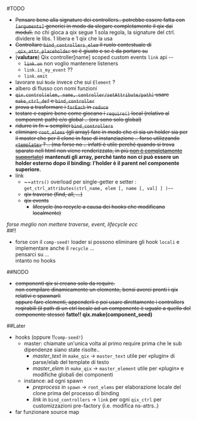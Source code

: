#TODO

+ ~~Pensare bene alla signature dei controllers.. potrebbe essere fatta con `[arguments]` generici in modo da slegare completamente il qix dai moduli.~~ no chi gioca a qix segue 1 sola regola, la signature del ctrl. dividere le libs. 1 libera e 1 qix che la usa 
+ ~~Controllare `bind_controllers_elem` il ruolo contestuale di `_qix_attr_placeholder` se è giusto o se è da portare su~~ 
+ (__valutare__) Qix controller[name] scoped custom events `link` api -- 
  + ~~`link.on`~~ non voglio mantenere listeners
  + `link.is_my_event` ?? 
  + `link.emit` 
+ lavorare sui `Node` invece che sui `Element` ?
+ albero di flusso con nomi funzioni
+ ~~`qix.control(elem, name, controller/setAttribute/path)` usare `make_ctrl_def` e `bind_controller`~~
+ ~~prova a trasformare i `forEach` in `reduce`~~
+ ~~testare e capire bene come giocano i `require()` local (relativo al component-path) e/o global .. (ora sono solo global)~~
+ ~~ridurre in fn + semplici `bind_controllers`~~
+ ~~eliminare `root_elems` (gli array) fare in modo che ci sia un holder sia per il master che per il clone in fase di instanziazione .. forse utilizzando [`<template>`](https://developer.mozilla.org/it/docs/Web/HTML/Element/template) ? .. (ma forse no .. infatti è utile perché quando si trova sparato nell html non viene renderizzato, in più [non è completamente supportato](http://caniuse.com/#feat=template))~~ **mantenuti gli array, perché tanto non ci può essere un holder esterno dopo il binding: l'holder è il parent nel componente superiore.**
+ link
  + ~~`attrs()` overload per single-getter e setter : `get_ctrl_attributes(ctrl_name, elem [, name [, val] ] )~~` 
  + ~~qix traverse (find, all, ...)~~
  + ~~qix events~~
    + ~~lifecycle (no recycle a causa dei hooks che modificano localmente)~~

_forse meglio non mettere traverse, event, lifecycle ecc_   
##!!
+ forse con il `comp-seed!` loader si possono eliminare gli hook `locali` e implementare anche il `recycle` ...  
pensarci su ...   
intanto no hooks

##NODO
+ ~~componenti qix si creano solo da require.  
non compilare dinamicamente un elemento, bensì averci pronti i qix relativi e spawnarli  
oppure fare elementi, appenderli e poi usare direttamente i controllers reqirabili (il path di un ctrl locale ad un componente è uguale a quello del componente stesso)~~ **fatto!! qix.make(component_seed)**

##Later
+ hooks (oppure !!`comp-seed!`)
  + master: chiamate un'unica volta al primo require prima che le sub dipendenze siano state risolte..
    + *master_text* in `make_qix` -> `master_text`  utile per «plugin» di parse/elab del template di testo
    + *master_elem* in `make_qix` -> `master_element` utile per «plugin» e modifiche globali dei componenti
  + instance: ad ogni spawn
    + *preprocess* in `spawn` -> `root_elems` per elaborazione locale del clone prima del processo di binding
    + *link* in `bind_controllers` -> `link` per ogni `qix_ctrl` per customizzazioni pre-factory (i.e. modifica ns-attrs..)
+ far funzionare source map 

